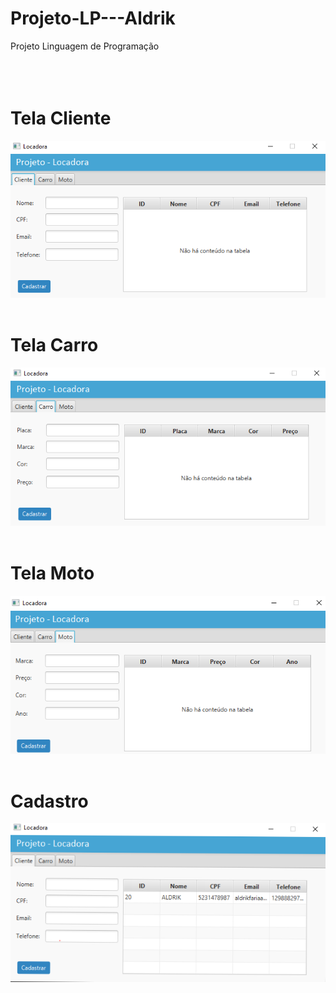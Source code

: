 # Projeto-LP---Aldrik
Projeto Linguagem de Programação
<br><br><br><br>

# Tela Cliente
![1](https://github.com/Aldrik-Alvaro/Projeto-LP---Aldrik/blob/main/Img/1.PNG)
<br><br>

# Tela Carro
![2](https://github.com/Aldrik-Alvaro/Projeto-LP---Aldrik/blob/main/Img/2.PNG)
<br><br>

# Tela Moto
![3](https://github.com/Aldrik-Alvaro/Projeto-LP---Aldrik/blob/main/Img/3.PNG)
<br><br>

# Cadastro
![4](https://github.com/Aldrik-Alvaro/Projeto-LP---Aldrik/blob/main/Img/4.PNG)

